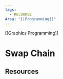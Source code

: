 ```yaml
---
tags:
  - RESOURCE
Area: "[[Programming]]"
---
```

[[Graphics Programming]]
# Swap Chain


## Resources
